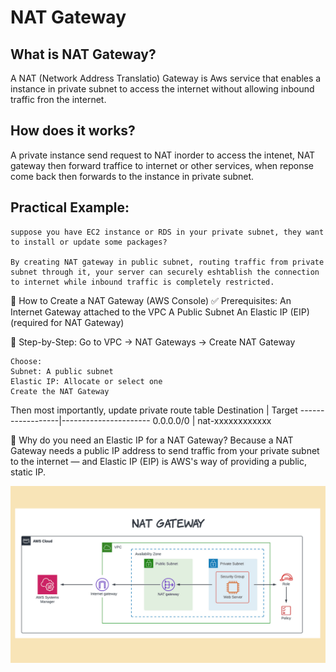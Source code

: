 # NAT Gateway

## What is NAT Gateway?
A NAT (Network Address Translatio) Gateway is Aws service that enables a instance in private subnet to access the internet without allowing inbound traffic fron the internet.

## How does it works?
A private instance send request to NAT inorder to access the intenet, NAT gateway then forward traffice to internet or other services, when reponse come back then forwards to the instance in private subnet.

## Practical Example:
    suppose you have EC2 instance or RDS in your private subnet, they want to install or update some packages?

    By creating NAT gateway in public subnet, routing traffic from private subnet through it, your server can securely eshtablish the connection to internet while inbound traffic is completely restricted.

🔧 How to Create a NAT Gateway (AWS Console)
✅ Prerequisites:
    An Internet Gateway attached to the VPC
    A Public Subnet
    An Elastic IP (EIP) (required for NAT Gateway)

🧭 Step-by-Step:
    Go to VPC → NAT Gateways → Create NAT Gateway

    Choose:
    Subnet: A public subnet
    Elastic IP: Allocate or select one
    Create the NAT Gateway

Then most importantly, update private route table 
        Destination      | Target
    ------------------|----------------------
        0.0.0.0/0         | nat-xxxxxxxxxxxx

🔎 Why do you need an Elastic IP for a NAT Gateway?
Because a NAT Gateway needs a public IP address to send traffic from your private subnet to the internet — and Elastic IP (EIP) is AWS's way of providing a public, static IP.

![NAT-Diagram](images/Nat-Gateway.png)